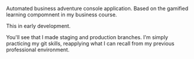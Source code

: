 Automated business adventure console application. Based on the gamified learning compomnent in my business course.

This in early development.

You'll see that I made staging and production branches. I'm simply practicing my git skills, reapplying what I can recall from my previous professional environment.

